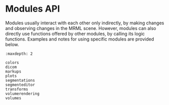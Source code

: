 # Modules API

Modules usually interact with each other only indirectly, by making changes and observing changes in the MRML scene. However, modules can also directly use functions offered by other modules, by calling its logic functions. Examples and notes for using specific modules are provided below.

```{toctree}
:maxdepth: 2

colors
dicom
markups
plots
segmentations
segmenteditor
transforms
volumerendering
volumes
```
